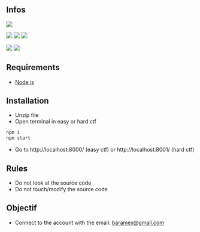## Infos
[![](https://img.shields.io/github/languages/top/baramex/ctf-sandbox?style=for-the-badge)]()

[![](https://img.shields.io/github/downloads/baramex/ctf-sandbox/total.svg?style=for-the-badge)](https://github.com/baramex/ctf-sandbox/releases/)
[![](https://img.shields.io/github/v/release/baramex/ctf-sandbox?style=for-the-badge&label=last%20release)](https://github.com/baramex/ctf-sandbox/releases/latest/)
[![](https://img.shields.io/github/release-date/baramex/ctf-sandbox.svg?style=for-the-badge&label=last%20release%20date)](https://github.com/baramex/ctf-sandbox/releases/latest/)

[![](https://img.shields.io/github/license/baramex/ctf-sandbox.svg?style=for-the-badge)](https://choosealicense.com/licenses/lgpl-3.0/)
[![](https://img.shields.io/badge/author-baramex-red?style=for-the-badge)](https://github.com/baramex/)

## Requirements
- [Node js](https://nodejs.org/en/download/)

## Installation
- Unzip file
- Open terminal in easy or hard ctf
```cmd
npm i
npm start
```
- Go to http://localhost:8000/ (easy ctf) or http://localhost:8001/ (hard ctf)

## Rules
- Do not look at the source code
- Do not touch/modify the source code

## Objectif
- Connect to the account with the email: baramex@gmail.com
